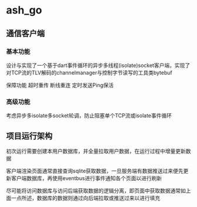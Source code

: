 # ash_go

## 通信客户端

### 基本功能

设计与实现了一个基于dart事件循环的异步多线程(isolate)socket客户端，实现了对TCP流的TLV解码的channelmanager与控制字节读写的工具类bytebuf

保障功能
超时重传
断线重连
定时发送Ping保活

### 高级功能

考虑异步多isolate多socket轮调，防止阻塞单个TCP流或isolate事件循环



## 项目运行架构


初次运行需要创建本用户数据库，并全量拉取用户数据，在运行过程中增量更新数据

客户端渲染页面通常直接查询sqlite获取数据，一旦服务端有数据推送过来便先更新客户端数据库，再使用eventbus进行事件通知各个页面以进行刷新

尽可能将访问数据库与访问后端获取数据的逻辑分离，即页面中获取数据通常如上面一点所述，数据库的数据则通过向后端拉取或推送过来以进行填充


